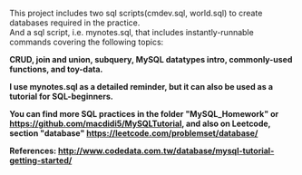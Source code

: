 This project includes two sql scripts(cmdev.sql, world.sql) to create databases required in the practice.
<br>And a sql script, i.e. mynotes.sql, that includes instantly-runnable commands covering the following topics: 

<strong>CRUD, join and union, subquery, MySQL datatypes intro, commonly-used functions, and toy-data.

I use mynotes.sql as a detailed reminder, but it can also be used as a tutorial for SQL-beginners.

You can find more SQL practices in the folder "MySQL_Homework"
or https://github.com/macdidi5/MySQLTutorial, and also on Leetcode, section "database"  https://leetcode.com/problemset/database/


References:
http://www.codedata.com.tw/database/mysql-tutorial-getting-started/


